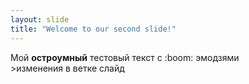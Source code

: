 ```yaml
---
layout: slide
title: "Welcome to our second slide!"
---
```

<p>Мой <strong>остроумный</strong> тестовый текст с :boom: эмодзями <br/>
>изменения в ветке слайд</p>

